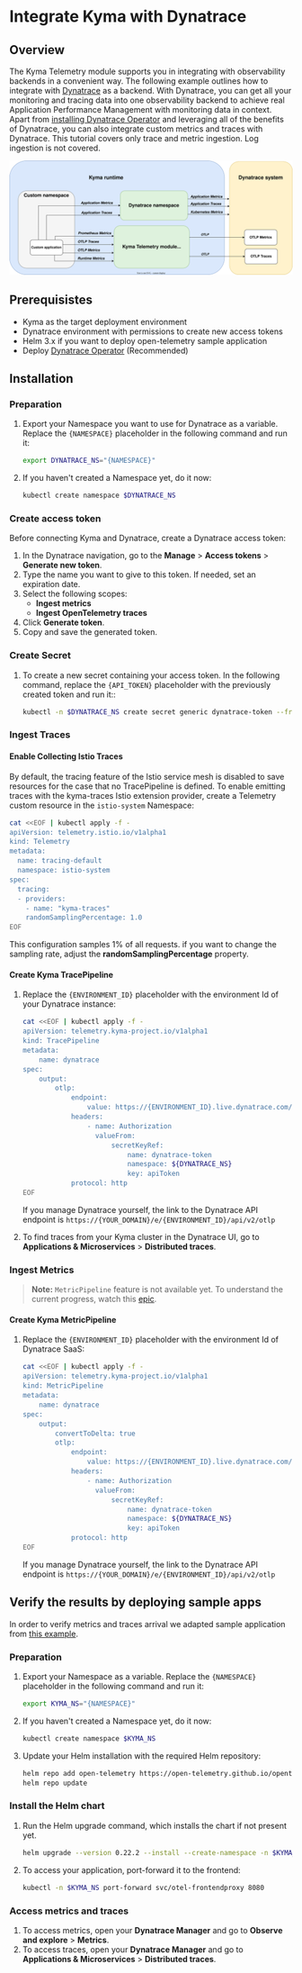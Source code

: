 # Integrate Kyma with Dynatrace

## Overview 

The Kyma Telemetry module supports you in integrating with observability backends in a convenient way. The following example outlines how to integrate with [Dynatrace](https://www.dynatrace.com) as a backend. With Dynatrace, you can get all your monitoring and tracing data into one observability backend to achieve real Application Performance Management with monitoring data in context. Apart from [installing Dynatrace Operator](https://github.com/Dynatrace/dynatrace-operator) and leveraging all of the benefits of Dynatrace, you can also integrate custom metrics and traces with Dynatrace. 
This tutorial covers only trace and metric ingestion. Log ingestion is not covered.

![overview](../../assets/dynatrace-integration-diagram.svg)

## Prerequisistes 

- Kyma as the target deployment environment
- Dynatrace environment with permissions to create new access tokens
- Helm 3.x if you want to deploy open-telemetry sample application
- Deploy [Dynatrace Operator](https://www.dynatrace.com/support/help/setup-and-configuration/setup-on-k8s/quickstart) (Recommended)

## Installation

### Preparation

1. Export your Namespace you want to use for Dynatrace as a variable. Replace the `{NAMESPACE}` placeholder in the following command and run it:

    ```bash
    export DYNATRACE_NS="{NAMESPACE}"
    ```
1. If you haven't created a Namespace yet, do it now:
    ```bash
    kubectl create namespace $DYNATRACE_NS
    ```

### Create access token

Before connecting Kyma and Dynatrace, create a Dynatrace access token:

1. In the Dynatrace navigation, go to the **Manage** > **Access tokens** > **Generate new token**.
1. Type the name you want to give to this token. If needed, set an expiration date.
1. Select the following scopes:
   - **Ingest metrics**
   - **Ingest OpenTelemetry traces**
1. Click **Generate token**.
1. Copy and save the generated token.

### Create Secret

1. To create a new secret containing your access token. In the following command, replace the `{API_TOKEN}` placeholder with the previously created token and run it::
    ```bash
    kubectl -n $DYNATRACE_NS create secret generic dynatrace-token --from-literal="apiToken=Api-Token {API_TOKEN}"
    ```

### Ingest Traces

#### Enable Collecting Istio Traces

By default, the tracing feature of the Istio service mesh is disabled to save resources for the case that no TracePipeline is defined.  To enable emitting traces with the kyma-traces Istio extension provider, create a Telemetry custom resource in the `istio-system` Namespace:

```bash
cat <<EOF | kubectl apply -f -
apiVersion: telemetry.istio.io/v1alpha1
kind: Telemetry
metadata:
  name: tracing-default
  namespace: istio-system
spec:
  tracing:
  - providers:
    - name: "kyma-traces"
    randomSamplingPercentage: 1.0
EOF
```

This configuration samples 1% of all requests. if you want to change the sampling rate, adjust the **randomSamplingPercentage** property.

#### Create Kyma TracePipeline

1. Replace the `{ENVIRONMENT_ID}` placeholder with the environment Id of your Dynatrace instance:
    ```bash
    cat <<EOF | kubectl apply -f -
    apiVersion: telemetry.kyma-project.io/v1alpha1
    kind: TracePipeline
    metadata:
        name: dynatrace
    spec:
        output:
            otlp:
                endpoint:
                    value: https://{ENVIRONMENT_ID}.live.dynatrace.com/api/v2/otlp
                headers:
                    - name: Authorization
                      valueFrom:
                          secretKeyRef:
                              name: dynatrace-token
                              namespace: ${DYNATRACE_NS}
                              key: apiToken
                protocol: http
    EOF
    ```

    If you manage Dynatrace yourself, the link to the Dynatrace API endpoint is `https://{YOUR_DOMAIN}/e/{ENVIRONMENT_ID}/api/v2/otlp`
1. To find traces from your Kyma cluster in the Dynatrace UI, go to **Applications & Microservices** > **Distributed traces**.

### Ingest Metrics

> **Note:** `MetricPipeline` feature is not available yet. To understand the current progress, watch this [epic](https://github.com/kyma-project/kyma/issues/13079).

#### Create Kyma MetricPipeline

1. Replace the `{ENVIRONMENT_ID}` placeholder with the environment Id of Dynatrace SaaS:
    ```bash
    cat <<EOF | kubectl apply -f -
    apiVersion: telemetry.kyma-project.io/v1alpha1
    kind: MetricPipeline
    metadata:
        name: dynatrace
    spec:
        output:
            convertToDelta: true
            otlp:
                endpoint:
                    value: https://{ENVIRONMENT_ID}.live.dynatrace.com/api/v2/otlp
                headers:
                    - name: Authorization
                      valueFrom:
                          secretKeyRef:
                              name: dynatrace-token
                              namespace: ${DYNATRACE_NS}
                              key: apiToken
                protocol: http
    EOF
    ```

    If you manage Dynatrace yourself, the link to the Dynatrace API endpoint is `https://{YOUR_DOMAIN}/e/{ENVIRONMENT_ID}/api/v2/otlp`

## Verify the results by deploying sample apps

In order to verify metrics and traces arrival we adapted sample application from [this example](https://github.com/kyma-project/examples/tree/main/trace-demo).

### Preparation

1. Export your Namespace as a variable. Replace the `{NAMESPACE}` placeholder in the following command and run it:

    ```bash
    export KYMA_NS="{NAMESPACE}"
    ```
1. If you haven't created a Namespace yet, do it now:
    ```bash
    kubectl create namespace $KYMA_NS
    ```
1. Update your Helm installation with the required Helm repository:
    ```bash
    helm repo add open-telemetry https://open-telemetry.github.io/opentelemetry-helm-charts
    helm repo update
    ```

### Install the Helm chart

1. Run the Helm upgrade command, which installs the chart if not present yet.
   ```bash
   helm upgrade --version 0.22.2 --install --create-namespace -n $KYMA_NS otel open-telemetry/opentelemetry-demo -f ./sample-app/values.yaml

2. To access your application, port-forward it to the frontend:
   ```bash
   kubectl -n $KYMA_NS port-forward svc/otel-frontendproxy 8080

### Access metrics and traces

1. To access metrics, open your **Dynatrace Manager** and go to **Observe and explore** > **Metrics**.
1. To access traces, open your **Dynatrace Manager** and go to **Applications & Microservices** > **Distributed traces**.